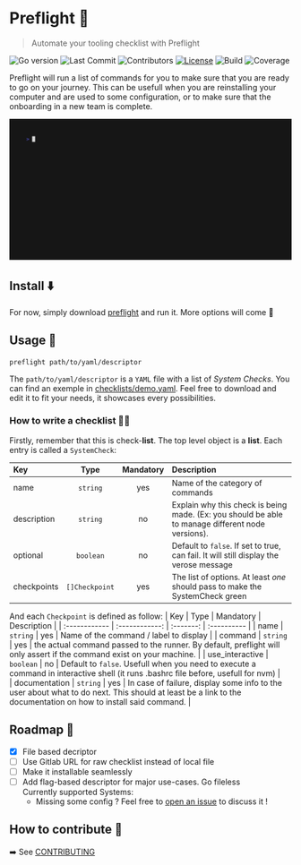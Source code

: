# Preflight 🛫

> Automate your tooling checklist with Preflight

![Go version](https://img.shields.io/github/go-mod/go-version/delni/preflight?style=flat&color=00ADD8)
![Last Commit](https://img.shields.io/github/last-commit/delni/preflight?style=flat)
![Contributors](https://img.shields.io/github/contributors/delni/preflight?style=flat)
[![License](https://img.shields.io/github/license/delni/preflight?style=flat)](./LICENSE)
![Build](https://github.com/Delni/preflight/actions/workflows/ci.yml/badge.svg)
![Coverage](https://delni.github.io/preflight/coverage-badge.svg)

Preflight will run a list of commands for you to make sure that you are ready to go on your journey. This can be usefull when you are reinstalling your computer and are used to some configuration, or to make sure that the onboarding in a new team is complete.  

![demo](./docs/demo.gif)

## Install ⬇️

For now, simply download [preflight](./preflight) and run it. More options will come 💪

## Usage 🚀

```
preflight path/to/yaml/descriptor
```

The `path/to/yaml/descriptor` is a `YAML` file with a list of *System Checks*. You can find an exemple in [checklists/demo.yaml](./checklists/demo.yaml). Feel free to download and edit it to fit your needs, it showcases every possibilities.

### How to write a checklist 👨‍✈

Firstly, remember that this is check-**list**. The top level object is a **list**. Each entry is called a `SystemCheck`:

| Key         |      Type      | Mandatory | Description |
| :---------- | :------------: | :-------: | :---------- |
| name        |    `string`    |    yes    |  Name of the category of commands | 
| description |    `string`    |    no     |  Explain why this check is being made. (Ex: you should be able to manage different node versions). |
| optional    |   `boolean`    |    no     | Default to `false`. If set to true, can fail. It will still display the verose message |  
| checkpoints     | `[]Checkpoint` |    yes    | The list of options. At least *one* should pass to make the SystemCheck green |

And each `Checkpoint` is defined as follow:
| Key           |      Type      | Mandatory | Description |
| :------------ | :------------: | :-------: | :---------- |
| name          |    `string`    |    yes    |  Name of the command / label to display | 
| command       |    `string`    |    yes    |  the actual command passed to the runner. By default, preflight will only assert if the command exist on your machine. |
| use_interactive      |   `boolean`    |    no     | Default to `false`. Usefull when you need to execute a command in interactive shell (it runs .bashrc file before, usefull for nvm) |  
| documentation |    `string`    |    yes    |  In case of failure, display some info to the user about what to do next. This should at least be a link to the documentation on how to install said command. |

## Roadmap 🚦

- [x] File based decriptor
- [ ] Use Gitlab URL for raw checklist instead of local file
- [ ] Make it installable seamlessly
- [ ] Add flag-based descriptor for major use-cases. Go fileless  
    Currently supported Systems:
    - Missing some config ? Feel free to [open an issue](https://github.com/Delni/preflight/issues/new) to discuss it !

## How to contribute 📝

➡️ See [CONTRIBUTING](./CONTRIBUTING.md) 
